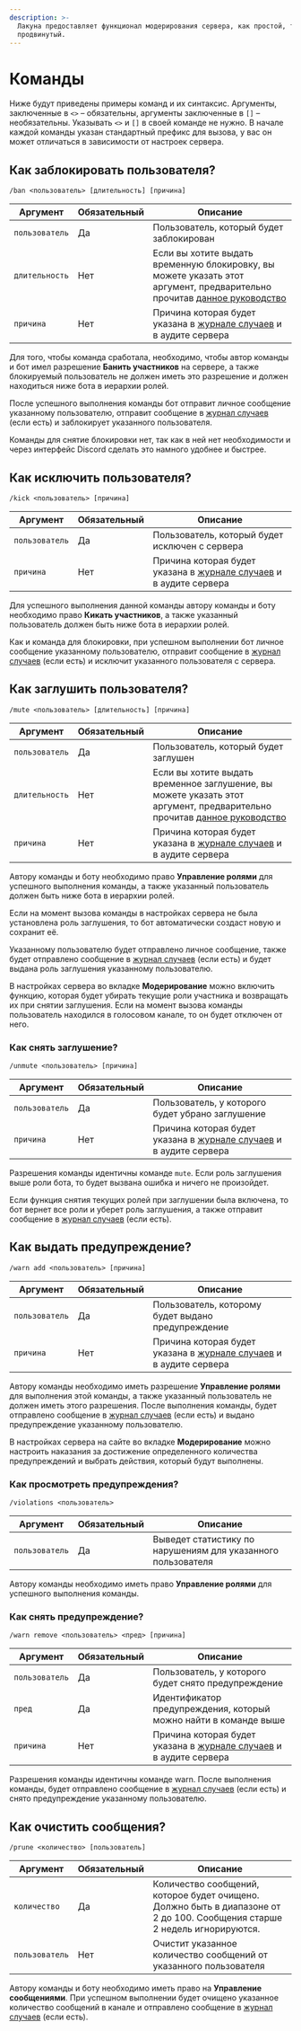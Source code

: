 ```yaml
---
description: >-
  Лакуна предоставляет функционал модерирования сервера, как простой, так и
  продвинутый.
---
```


# Команды

Ниже будут приведены примеры команд и их синтаксис. Аргументы, заключенные в `<>` – обязательны, аргументы заключенные в `[]` – необязательны. Указывать `<>` и `[]` в своей команде не нужно. В начале каждой команды указан стандартный префикс для вызова, у вас он может отличаться в зависимости от настроек сервера.

## Как заблокировать пользователя? <a href="#how-to-ban-user" id="how-to-ban-user"></a>

`/ban <пользователь> [длительность] [причина]`

| Аргумент       | Обязательный | Описание                                                                                                                                                  |
| -------------- | ------------ | --------------------------------------------------------------------------------------------------------------------------------------------------------- |
| `пользователь` | Да           | Пользователь, который будет заблокирован                                                                                                                  |
| `длительность` | Нет          | Если вы хотите выдать временную блокировку, вы можете указать этот аргумент, предварительно прочитав [данное руководство](../guides/duration-argument.md) |
| `причина`      | Нет          | Причина которая будет указана в [журнале случаев](moderation-log.md) и в аудите сервера                                                                   |

Для того, чтобы команда сработала, необходимо, чтобы автор команды и бот имел разрешение **Банить участников** на сервере, а также блокируемый пользователь не должен иметь это разрешение и должен находиться ниже бота в иерархии ролей.

После успешного выполнения команды бот отправит личное сообщение указанному пользователю, отправит сообщение в [журнал случаев](moderation-log.md) (если есть) и заблокирует указанного пользователя.

Команды для снятие блокировки нет, так как в ней нет необходимости и через интерфейс Discord сделать это намного удобнее и быстрее.

## Как исключить пользователя? <a href="#how-to-kick-user" id="how-to-kick-user"></a>

`/kick <пользователь> [причина]`

| Аргумент       | Обязательный | Описание                                                                                |
| -------------- | ------------ | --------------------------------------------------------------------------------------- |
| `пользователь` | Да           | Пользователь, который будет исключен с сервера                                          |
| `причина`      | Нет          | Причина которая будет указана в [журнале случаев](moderation-log.md) и в аудите сервера |

Для успешного выполнения данной команды автору команды и боту необходимо право **Кикать участников**, а также указанный пользователь должен быть ниже бота в иерархии ролей.

Как и команда для блокировки, при успешном выполнении бот личное сообщение указанному пользователю, отправит сообщение в [журнал случаев](moderation-log.md) (если есть) и исключит указанного пользователя с сервера.

## Как заглушить пользователя? <a href="#how-to-mute-user" id="how-to-mute-user"></a>

`/mute <пользователь> [длительность] [причина]`

| Аргумент       | Обязательный | Описание                                                                                                                                                  |
| -------------- | ------------ | --------------------------------------------------------------------------------------------------------------------------------------------------------- |
| `пользователь` | Да           | Пользователь, который будет заглушен                                                                                                                      |
| `длительность` | Нет          | Если вы хотите выдать временное заглушение, вы можете указать этот аргумент, предварительно прочитав [данное руководство](../guides/duration-argument.md) |
| `причина`      | Нет          | Причина которая будет указана в [журнале случаев](moderation-log.md) и в аудите сервера                                                                   |

Автору команды и боту необходимо право **Управление ролями** для успешного выполнения команды, а также указанный пользователь должен быть ниже бота в иерархии ролей.

Если на момент вызова команды в настройках сервера не была установлена роль заглушения, то бот автоматически создаст новую и сохранит её.

Указанному пользователю будет отправлено личное сообщение, также будет отправлено сообщение в [журнал случаев](moderation-log.md) (если есть) и будет выдана роль заглушения указанному пользователю.

В настройках сервера во вкладке **Модерирование** можно включить функцию, которая будет убирать текущие роли участника и возвращать их при снятии заглушения. Если на момент вызова команды пользователь находился в голосовом канале, то он будет отключен от него.

### Как снять заглушение? <a href="#how-to-unmute-user" id="how-to-unmute-user"></a>

`/unmute <пользователь> [причина]`

| Аргумент       | Обязательный | Описание                                                                                |
| -------------- | ------------ | --------------------------------------------------------------------------------------- |
| `пользователь` | Да           | Пользователь, у которого будет убрано заглушение                                        |
| `причина`      | Нет          | Причина которая будет указана в [журнале случаев](moderation-log.md) и в аудите сервера |

Разрешения команды идентичны команде `mute`. Если роль заглушения выше роли бота, то будет вызвана ошибка и ничего не произойдет.

Если функция снятия текущих ролей при заглушении была включена, то бот вернет все роли и уберет роль заглушения, а также отправит сообщение в [журнал случаев](moderation-log.md) (если есть).

## Как выдать предупреждение? <a href="#how-to-warn" id="how-to-warn"></a>

`/warn add <пользователь> [причина]`

| Аргумент       | Обязательный | Описание                                                                                |
| -------------- | ------------ | --------------------------------------------------------------------------------------- |
| `пользователь` | Да           | Пользователь, которому будет выдано предупреждение                                      |
| `причина`      | Нет          | Причина которая будет указана в [журнале случаев](moderation-log.md) и в аудите сервера |

Автору команды необходимо иметь разрешение **Управление ролями** для выполнения этой команды, а также указанный пользователь не должен иметь этого разрешения. После выполнения команды, будет отправлено сообщение в [журнал случаев](moderation-log.md) (если есть) и выдано предупреждение указанному пользователю.

В настройках сервера на сайте во вкладке **Модерирование** можно настроить наказания за достижение определенного количества предупреждений и выбрать действия, который будут выполнены.

### Как просмотреть предупреждения? <a href="#how-to-see-warns" id="how-to-see-warns"></a>

`/violations <пользователь>`

| Аргумент       | Обязательный | Описание                                                     |
| -------------- | ------------ | ------------------------------------------------------------ |
| `пользователь` | Да           | Выведет статистику по нарушениям для указанного пользователя |

Автору команды необходимо иметь право **Управление ролями** для успешного выполнения команды.

### Как снять предупреждение? <a href="#how-to-remove-warn" id="how-to-remove-warn"></a>

`/warn remove <пользователь> <пред> [причина]`

| Аргумент       | Обязательный | Описание                                                                                |
| -------------- | ------------ | --------------------------------------------------------------------------------------- |
| `пользователь` | Да           | Пользователь, у которого будет снято предупреждение                                     |
| `пред`         | Да           | Идентификатор предупреждения, который можно найти в команде выше                        |
| `причина`      | Нет          | Причина которая будет указана в [журнале случаев](moderation-log.md) и в аудите сервера |

Разрешения команды идентичны команде warn. После выполнения команды, будет отправлено сообщение в [журнал случаев](moderation-log.md) (если есть) и снято предупреждение указанному пользователю.

## Как очистить сообщения? <a href="#how-to-prune-messages" id="how-to-prune-messages"></a>

`/prune <количество> [пользователь]`

| Аргумент       | Обязательный | Описание                                                                                                                  |
| -------------- | ------------ | ------------------------------------------------------------------------------------------------------------------------- |
| `количество`   | Да           | Количество сообщений, которое будет очищено. Должно быть в диапазоне от 2 до 100. Сообщения старше 2 недель игнорируются. |
| `пользователь` | Нет          | Очистит указанное количество сообщений от указанного пользователя                                                         |

Автору команды и боту необходимо иметь право на **Управление сообщениями**. При успешном выполнении будет очищено указанное количество сообщений в канале и отправлено сообщение в [журнал случаев](moderation-log.md) (если есть).
